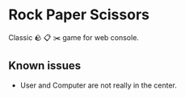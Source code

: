 # Rock Paper Scissors

Classic 🪨 📋 ✂️ game for web console.

## Known issues
- User and Computer are not really in the center.